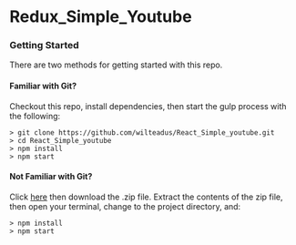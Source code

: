 # Redux_Simple_Youtube



### Getting Started

There are two methods for getting started with this repo.

#### Familiar with Git?
Checkout this repo, install dependencies, then start the gulp process with the following:

```
> git clone https://github.com/wilteadus/React_Simple_youtube.git
> cd React_Simple_youtube
> npm install
> npm start
```

#### Not Familiar with Git?
Click [here](https://github.com/wilteadus/React_Simple_youtube.git) then download the .zip file.  Extract the contents of the zip file, then open your terminal, change to the project directory, and:

```
> npm install
> npm start
```
